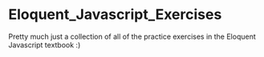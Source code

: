 # Eloquent_Javascript_Exercises

Pretty much just a collection of all of the practice exercises in the Eloquent Javascript textbook :)
